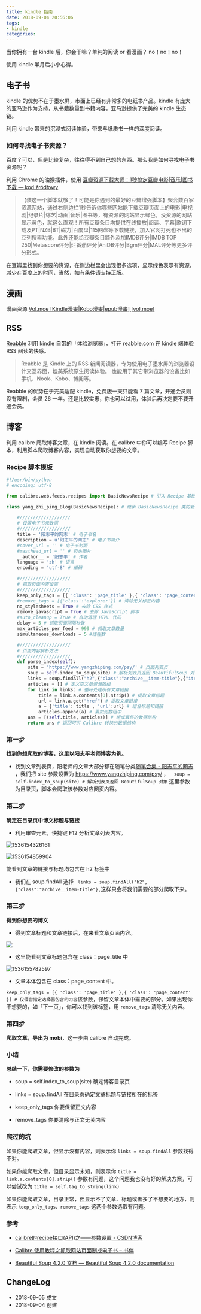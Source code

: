 ```yaml
---
title: kindle 指南
date: 2018-09-04 20:56:06
tags:
- kindle
categories:
---
```

当你拥有一台 kindle 后，你会干嘛？单纯的阅读 or 看漫画？ no！no！no！

<!-- more -->

使用 kindle 半月后小小心得。

## 电子书

kindle 的优势不在于墨水屏，市面上已经有非常多的电纸书产品。kindle 有庞大的亚马逊作为支持，从书籍数量到书籍内容，亚马逊提供了完美的 kindle 生态链。

利用 kindle 带来的沉浸式阅读体验，带来与纸质书一样的深度阅读。



### 如何寻找电子书资源？

百度？可以，但是比较复杂，往往得不到自己想的东西。那么我是如何寻找电子书资源呢？

利用 Chrome 的油猴插件，使用 [豆瓣资源下载大师：1秒搞定豆瓣电影|音乐|图书下载 — kod źródłowy](https://greasyfork.org/pl/scripts/329484-%E8%B1%86%E7%93%A3%E8%B5%84%E6%BA%90%E4%B8%8B%E8%BD%BD%E5%A4%A7%E5%B8%88-1%E7%A7%92%E6%90%9E%E5%AE%9A%E8%B1%86%E7%93%A3%E7%94%B5%E5%BD%B1-%E9%9F%B3%E4%B9%90-%E5%9B%BE%E4%B9%A6%E4%B8%8B%E8%BD%BD/code)

> 【装这一个脚本就够了！可能是你遇到的最好的豆瓣增强脚本】聚合数百家资源网站，通过右侧边栏1秒告诉你哪些网站能下载豆瓣页面上的电影|电视剧|纪录片|综艺|动画|音乐|图书等，有资源的网站显示绿色，没资源的网站显示黄色，就这么直观！所有豆瓣条目均提供在线播放|阅读、字幕|歌词下载及PT|NZB|BT|磁力|百度盘|115网盘等下载链接，加入官网打死也不出的豆列搜索功能，此外还能给豆瓣条目额外添加IMDB评分|IMDB TOP 250|Metascore评分|烂番茄评分|AniDB评分|Bgm评分|MAL评分等更多评分形式。

在豆瓣里找到你想要的资源，在侧边栏里会出现很多选项，显示绿色表示有资源。减少在百度上的时间，当然，如有条件请支持正版。



## 漫画

漫画资源 [Vol.moe [Kindle漫畫|Kobo漫畫|epub漫畫] [vol.moe]](https://vol.moe/)



## RSS

[Reabble](http://reabble.com/) 利用 kindle 自带的「体验浏览器」，打开 reabble.com 在 kindle 端体验 RSS 阅读的快感。

> Reabble 是 Kindle 上的 RSS 新闻阅读器，专为使用电子墨水屏的浏览器设计交互界面，媲美系统原生阅读体验。 也能用于其它带浏览器的设备比如手机、Nook、Kobo、博阅等。

Reabble 的优势在于完美适配 kindle，免费版一天只能看 7 篇文章，开通会员则没有限制，会员 26 一年。还是比较实惠，你也可以试用，体验后再决定要不要开通会员。



## 博客

利用 calibre 爬取博客文章，在 kindle 阅读。在 calibre 中你可以编写 Recipe  脚本，利用脚本爬取博客内容，实现自动获取你想要的文章。

### Recipe 脚本模板

```python
#!/usr/bin/python
# encoding: utf-8

from calibre.web.feeds.recipes import BasicNewsRecipe # 引入 Recipe 基础类

class yang_zhi_ping_Blog(BasicNewsRecipe): # 继承 BasicNewsRecipe 类的新类名

    #///////////////////
    # 设置电子书元数据
    #///////////////////
    title = '阳志平的网志' # 电子书名
    description = u'阳志平的网志' # 电子书简介
    #cover_url = '' # 电子书封面
    #masthead_url = '' # 页头图片
    __author__ = '阳志平' # 作者
    language = 'zh' # 语言
    encoding = 'utf-8' # 编码

    #///////////////////
    # 抓取页面内容设置
    #///////////////////
    keep_only_tags = [{ 'class': 'page_title' },{ 'class': 'page_content' }] # 仅保留指定选择器包含的内容
    #remove_tags = [{'class':'explorer'}] # 清除无关标签内容
    no_stylesheets = True # 去除 CSS 样式
    remove_javascript = True # 去除 JavaScript 脚本
    #auto_cleanup = True # 自动清理 HTML 代码
    delay = 5 # 抓取页面间隔秒数
    max_articles_per_feed = 999 # 抓取文章数量
    simultaneous_downloads = 5 #线程数

    #///////////////////
    # 页面内容解析方法
    #///////////////////
    def parse_index(self):
        site = 'https://www.yangzhiping.com/psy/' # 页面列表页
        soup = self.index_to_soup(site) # 解析列表页返回 BeautifulSoup 对象
        links = soup.findAll("h2",{"class":"archive__item-title"},{"itemprop":"headline"}) # 获取所有文章链接
        articles = [] # 定义空文章资源数组
        for link in links: # 循环处理所有文章链接
            title = link.a.contents[0].strip() # 提取文章标题
            url = link.a.get("href") # 提取文章链接
            a = {'title': title , 'url':url} # 组合标题和链接
            articles.append(a) # 累加到数组中
        ans = [(self.title, articles)] # 组成最终的数据结构
        return ans # 返回可供 Calibre 转换的数据结构
```
### 第一步

**找到你想爬取的博客，这里以阳志平老师博客为例。**

- 找到文章列表页，阳老师的文章大部分都在随笔分类[随笔合集 - 阳志平的网志](https://www.yangzhiping.com/psy/) ，我们把 site 参数设置为 https://www.yangzhiping.com/psy/ ，`  soup = self.index_to_soup(site) # 解析列表页返回 BeautifulSoup 对象` 这里参数为目录页，脚本会爬取该参数对应网页内容。

### 第二步

**确定在目录页中博文标题与链接**

- 利用审查元素，快捷键 F12 分析文章列表内容。

![1536154326161](https://blgo-1258469251.cos.ap-shanghai.myqcloud.com/1536154326161.png)

![1536154859904](https://blgo-1258469251.cos.ap-shanghai.myqcloud.com/1536154859904.png)

能看到文章的链接与标题均包含在 h2 标签中

- 我们在 soup.findAll 选择 ` links = soup.findAll("h2",{"class":"archive__item-title"},`这样只会将我们需要的部分爬取下来。

### 第三步

**得到你想要的博文**

- 得到文章标题和文章链接后，在来看文章页面内容。

![](https://blgo-1258469251.cos.ap-shanghai.myqcloud.com/1536155580239.png)

- 这里能看到文章标题包含在 class：page_title 中

![1536155782597](https://blgo-1258469251.cos.ap-shanghai.myqcloud.com/1536155782597.png)

- 文章本体包含在 class：page_content 中。

 `keep_only_tags = [{ 'class': 'page_title' },{ 'class': 'page_content' }] # 仅保留指定选择器包含的内容`该参数，保留文章本体中需要的部分。如果出现你不想要的，如「下一页」，你可以找到该标签，用 `remove_tags` 清除无关内容。

### 第四步

**爬取文章，导出为 mobi**，这一步由 calibre 自动完成。

### 小结

**总结一下，你需要修改的参数为**

- soup = self.index_to_soup(site)  确定博客目录页
-  links = soup.findAll 在目录页确定文章标题与链接所在的标签

- keep_only_tags 你要保留正文内容
- remove_tags 你要清除与正文无关内容

### 爬过的坑

如果你能爬取文章，但显示没有内容，则表示你 `links = soup.findAll` 参数找得不对。

如果你能爬取文章，但目录显示未知，则表示你 `title = link.a.contents[0].strip()` 参数有问题，这个问题我也没有好的解决方案，可以尝试改为 `title = self.tag_to_string(link)`

如果你能爬取文章，目录正常，但显示不了文章、标题或者多了不想要的地方，则表示 `keep_only_tags、remove_tags` 这两个参数选取有问题。

### 参考

- [calibre的recipe接口(API)之——参数设置 - CSDN博客](https://blog.csdn.net/mycc/article/details/50808935)

- [Calibre 使用教程之抓取网站页面制成电子书 – 书伴](https://bookfere.com/post/562.html)

- [Beautiful Soup 4.2.0 文档 — Beautiful Soup 4.2.0 documentation](https://www.crummy.com/software/BeautifulSoup/bs4/doc/index.zh.html#get-text)

## ChangeLog

- 2018-09-05 成文
- 2018-09-04 创建
